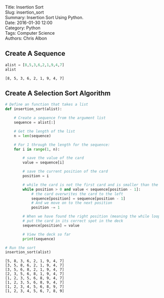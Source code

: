 Title: Insertion Sort  
Slug: insertion_sort  
Summary: Insertion Sort Using Python.  
Date: 2016-01-30 12:00  
Category: Python  
Tags: Computer Science  
Authors: Chris Albon  

## Create A Sequence


```python
alist = [8,5,3,6,2,1,9,4,7]
alist
```




    [8, 5, 3, 6, 2, 1, 9, 4, 7]



## Create A Selection Sort Algorithm


```python
# Define an function that takes a list
def insertion_sort(alist):

    # Create a sequence from the argument list
    sequence = alist[:]

    # Get the length of the list
    n = len(sequence)

    # For 1 through the length for the sequence:
    for i in range(1, n):

        # save the value of the card
        value = sequence[i]

        # save the current position of the card
        position = i

        # while the card is not the first card and is smaller than the card to it's left:
        while position > 0 and value < sequence[position - 1]:
            # the card overwrites the card to the left
            sequence[position] = sequence[position - 1]
            # And we move on to the next position
            position -= 1

        # When we have found the right position (meaning the while loop is false)
        # put the card in its correct spot in the deck
        sequence[position] = value

        # View the deck so far
        print(sequence)
```


```python
# Run the sort
insertion_sort(alist)
```

    [5, 8, 3, 6, 2, 1, 9, 4, 7]
    [3, 5, 8, 6, 2, 1, 9, 4, 7]
    [3, 5, 6, 8, 2, 1, 9, 4, 7]
    [2, 3, 5, 6, 8, 1, 9, 4, 7]
    [1, 2, 3, 5, 6, 8, 9, 4, 7]
    [1, 2, 3, 5, 6, 8, 9, 4, 7]
    [1, 2, 3, 4, 5, 6, 8, 9, 7]
    [1, 2, 3, 4, 5, 6, 7, 8, 9]
